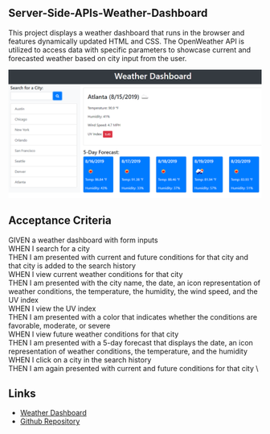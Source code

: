 ## Server-Side-APIs-Weather-Dashboard

<p>This project displays a weather dashboard that runs in the browser and features dynamically updated HTML and CSS. The OpenWeather API is utilized to access data with specific parameters to showcase current and forecasted weather based on city input from the user.</p>

<img src="06-server-side-apis-homework-demo.png" alt="Weather Dashboard">


## Acceptance Criteria

GIVEN a weather dashboard with form inputs \
WHEN I search for a city \
THEN I am presented with current and future conditions for that city and that city is added to the search history \
WHEN I view current weather conditions for that city \
THEN I am presented with the city name, the date, an icon representation of weather conditions, the temperature, the humidity, the wind speed, and the UV index \
WHEN I view the UV index \
THEN I am presented with a color that indicates whether the conditions are favorable, moderate, or severe \
WHEN I view future weather conditions for that city \
THEN I am presented with a 5-day forecast that displays the date, an icon representation of weather conditions, the temperature, and the humidity \
WHEN I click on a city in the search history \
THEN I am again presented with current and future conditions for that city \

## Links

* [Weather Dashboard](https://smithrkorey.github.io/Server-Side-APIs-Weather-Dashboard/)
* [Github Repository](https://github.com/smithrkorey/Server-Side-APIs-Weather-Dashboard)
